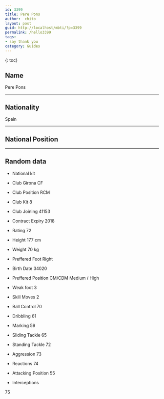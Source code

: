 ```yaml
---
id: 3399
title: Pere Pons
author:  chito 
layout: post
guid: http://localhost/mbti/?p=3399
permalink: /hello3399
tags:
- say thank you
category: Guides
---
```



{: toc}


## Name  
Pere Pons 

* * *

## Nationality  
Spain 

* * *

## National Position 

* * *

## Random data 

  * National kit 
  * Club 
Girona CF 

  * Club Position 
RCM 

  * Club Kit 
8 

  * Club Joining 
41153 

  * Contract Expiry 
2018 

  * Rating 
72 

  * Height 
177 cm 

  * Weight 
70 kg 

  * Preffered Foot 
Right 

  * Birth Date 
34020 

  * Preffered Position 
CM/CDM Medium / High 

  * Weak foot 
3 

  * Skill Moves 
2 

  * Ball Control 
70 

  * Dribbling 
61 

  * Marking 
59 

  * Sliding Tackle 
65 

  * Standing Tackle 
72 

  * Aggression 
73 

  * Reactions 
74 

  * Attacking Position 
55 

  * Interceptions 

75</ul>